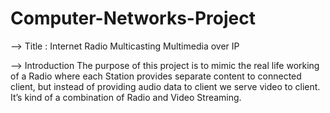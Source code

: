 # Computer-Networks-Project

--> Title : Internet Radio Multicasting Multimedia over IP  

--> Introduction  The purpose of this project is to mimic the real life working of a Radio 
where each Station provides separate content to connected client, 
but instead of providing audio data to client we serve video to client. 
It’s kind of a combination of Radio and Video Streaming.
